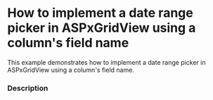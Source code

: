 # How to implement a date range picker in ASPxGridView using a column's field name


This example demonstrates how to implement a date range picker in ASPxGridView using a column's field name.


<h3>Description</h3>

&nbsp;

<br/>


